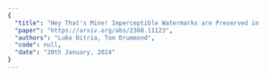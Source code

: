 ```yaml
---
{
  "title": "Hey That's Mine! Imperceptible Watermarks are Preserved in Diffusion Generated Outputs",
  "paper": "https://arxiv.org/abs/2308.11123",
  "authors": "Luke Ditria, Tom Drummond",
  "code": null,
  "date": "20th January, 2024"
}
---
```

